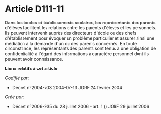 # Article D111-11

Dans les écoles et établissements scolaires, les représentants des parents d'élèves facilitent les relations entre les
parents d'élèves et les personnels. Ils peuvent intervenir auprès des directeurs d'école ou des chefs d'établissement pour
évoquer un problème particulier et assurer ainsi une médiation à la demande d'un ou des parents concernés. En toute
circonstance, les représentants des parents sont tenus à une obligation de confidentialité à l'égard des informations à
caractère personnel dont ils peuvent avoir connaissance.

**Liens relatifs à cet article**

_Codifié par_:

  - Décret n°2004-703 2004-07-13 JORF 24 février 2004

_Créé par_:

  - Décret n°2006-935 du 28 juillet 2006 - art. 1 () JORF 29 juillet 2006
